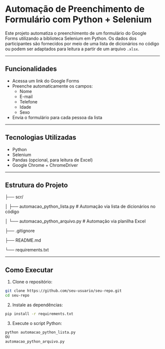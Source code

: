 # Automação de Preenchimento de Formulário com Python + Selenium

Este projeto automatiza o preenchimento de um formulário do Google Forms utilizando a biblioteca Selenium em Python. Os dados dos participantes são fornecidos por meio de uma lista de dicionários no código ou podem ser adaptados para leitura a partir de um arquivo `.xlsx`.

---

## Funcionalidades

- Acessa um link do Google Forms
- Preenche automaticamente os campos:
  - Nome
  - E-mail
  - Telefone
  - Idade
  - Sexo
- Envia o formulário para cada pessoa da lista

---

## Tecnologias Utilizadas

- Python
- Selenium
- Pandas (opcional, para leitura de Excel)
- Google Chrome + ChromeDriver

---

## Estrutura do Projeto
├── scr/

│ ├── automacao_python_lista.py # Automação via lista de dicionários no código

│ └── automacao_python_arquivo.py # Automação via planilha Excel

├── .gitignore

├── README.md


└── requirements.txt

---

## Como Executar

1. Clone o repositório:

```bash
git clone https://github.com/seu-usuario/seu-repo.git
cd seu-repo
```

2. Instale as dependências:
```bash
pip install -r requirements.txt
```
3. Execute o script Python:
```bash
python automacao_python_lista.py
OU
automacao_python_arquivo.py
```